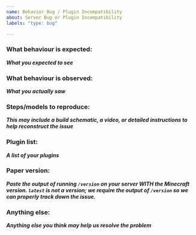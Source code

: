 ```yaml
---
name: Behavior Bug / Plugin Incompatibility
about: Server Bug or Plugin Incompatibility
labels: "type: bug"

---
```


<!-- Before reporting an issue here, please make sure you are on the latest version of Paper. -->
<!-- Forks of Paper receive no support here. Please make sure that your issue is reproducable on Paper first.  -->

### What behaviour is expected:
___What you expected to see___

### What behaviour is observed:
___What you actually saw___

### Steps/models to reproduce:
___This may include a build schematic, a video, or detailed instructions to help reconstruct the issue___

### Plugin list:
___A list of your plugins___

### Paper version:
___Paste the output of running `/version` on your server WITH the Minecraft version. `latest` is not a version; we require the output of `/version` so we can properly track down the issue.___

### Anything else:
___Anything else you think may help us resolve the problem___
